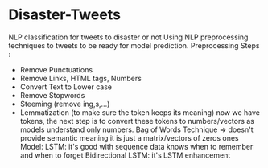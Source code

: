 # Disaster-Tweets
NLP classification for tweets to disaster or not
Using NLP preprocessing techniques to tweets to be ready for model prediction.
Preprocessing Steps :
  - Remove Punctuations
  - Remove Links, HTML tags, Numbers
  - Convert Text to Lower case
  - Remove Stopwords 
  - Steeming (remove ing,s,...)
  - Lemmatization (to make sure the token keeps its meaning)
 now we have tokens, the next step is to convert these tokens to numbers/vectors as models understand only numbers.
 Bag of Words Technique => doesn't provide semantic meaning it is just a matrix/vectors of zeros ones
 Model:
 LSTM: it's good with sequence data knows when to remember and when to forget
 Bidirectional LSTM: it's LSTM enhancement 
 
